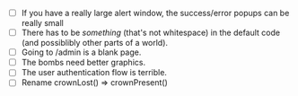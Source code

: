 - [ ] If you have a really large alert window, the success/error popups can be really small
- [ ] There has to be *something* (that's not whitespace) in the default code (and possiblibly other parts of a world).
- [ ] Going to /admin is a blank page.
- [ ] The bombs need better graphics.
- [ ] The user authentication flow is terrible.
- [ ] Rename crownLost() => crownPresent()

